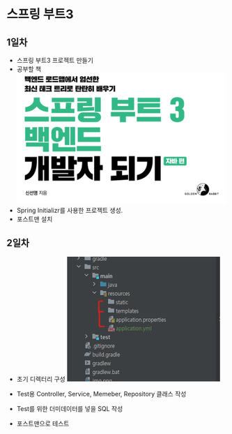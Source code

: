 # 스프링 부트3
## 1일차
- 스프링 부트3 프로젝트 만들기
- 공부할 책
![img_1.png](img_1.png)
- Spring Initializr를 사용한 프로젝트 생성.
- 포스트맨 설치

## 2일차
- 초기 디렉터리 구성
![img_2.png](img_2.png)

- Test용 Controller, Service, Memeber, Repository 클래스 작성
- Test를 위한 더미데이터를 넣을 SQL 작성
- 포스트맨으로 테스트